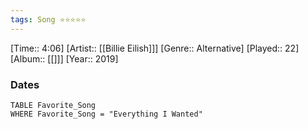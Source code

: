 ```yaml
---
tags: Song ⭐⭐⭐⭐⭐ 
---
```

[Time:: 4:06]
[Artist:: [[Billie Eilish]]]
[Genre:: Alternative]
[Played:: 22]
[Album:: [[]]]
[Year:: 2019]
### Dates
````dataview
TABLE Favorite_Song
WHERE Favorite_Song = "Everything I Wanted"
````